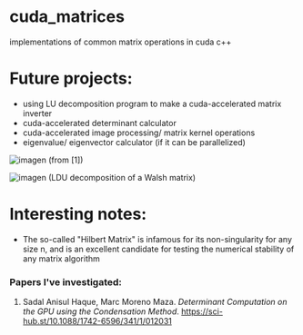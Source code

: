 # cuda_matrices
implementations of common matrix operations in cuda c++



# Future projects:

* using LU decomposition program to make a cuda-accelerated matrix inverter
* cuda-accelerated determinant calculator
* cuda-accelerated image processing/ matrix kernel operations
* eigenvalue/ eigenvector calculator (if it can be parallelized)

![imagen](https://user-images.githubusercontent.com/78174712/172536011-3bba3d63-e902-40c4-8910-df7a4556708f.png)
(from \[1])

![imagen](https://user-images.githubusercontent.com/78174712/172536306-ecb1cee8-8278-43de-accc-1726e28f17b3.png)
(LDU decomposition of a Walsh matrix)

# Interesting notes:

* The so-called "Hilbert Matrix" is infamous for its non-singularity for any size n, and is an excellent candidate for testing the numerical stability of any matrix algorithm

### Papers I've investigated:

1. Sadal Anisul Haque, Marc Moreno Maza. _Determinant Computation on the GPU using the Condensation Method_. https://sci-hub.st/10.1088/1742-6596/341/1/012031
